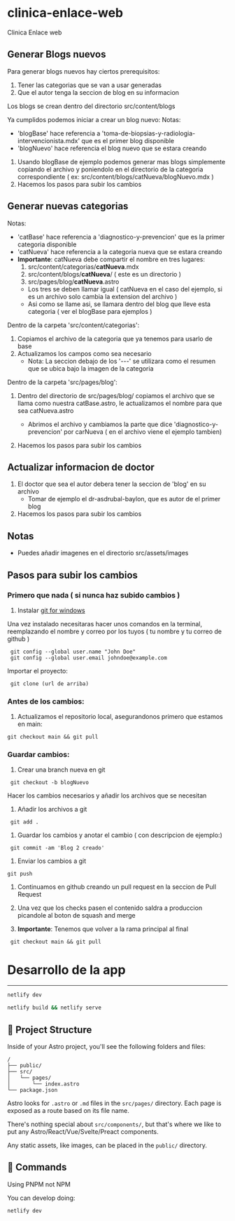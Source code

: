 # clinica-enlace-web
Clinica Enlace web

## Generar Blogs nuevos
Para generar blogs nuevos hay ciertos prerequisitos:
1. Tener las categorias que se van a usar generadas
1. Que el autor tenga la seccion de blog en su informacion

Los blogs se crean dentro del directorio src/content/blogs

Ya cumplidos podemos iniciar a crear un blog nuevo:
Notas:
 - 'blogBase' hace referencia a 'toma-de-biopsias-y-radiologia-intervencionista.mdx' que es el primer blog disponible
 - 'blogNuevo' hace referencia el blog nuevo que se estara creando
1. Usando blogBase de ejemplo podemos generar mas blogs simplemente copiando el archivo y poniendolo en el directorio de la categoria correspondiente ( ex: src/content/blogs/catNueva/blogNuevo.mdx )
1. Hacemos los pasos para subir los cambios

## Generar nuevas categorias
Notas:
 - 'catBase' hace referencia a 'diagnostico-y-prevencion' que es la primer categoria disponible
 - 'catNueva' hace referencia a la categoria nueva que se estara creando
 - **Importante**: catNueva debe compartir el nombre en tres lugares:
    1. src/content/categorias/**catNueva**.mdx
    1. src/content/blogs/**catNueva**/ ( este es un directorio )
    1. src/pages/blog/**catNueva**.astro
    - Los tres se deben llamar igual ( catNueva en el caso del ejemplo, si es un archivo solo cambia la extension del archivo )
    - Asi como se llame asi, se llamara dentro del blog que lleve esta categoria ( ver el blogBase para ejemplos )

Dentro de la carpeta 'src/content/categorias':
1. Copiamos el archivo de la categoria que ya tenemos para usarlo de base
1. Actualizamos los campos como sea necesario
    - Nota: La seccion debajo de los '---' se utilizara como el resumen que se ubica bajo la imagen de la categoria

Dentro de la carpeta 'src/pages/blog':
1. Dentro del directorio de src/pages/blog/ copiamos el archivo que se llama como nuestra catBase.astro, le actualizamos el nombre para que sea catNueva.astro
    - Abrimos el archivo y cambiamos la parte que dice 'diagnostico-y-prevencion' por carNueva ( en el archivo viene el ejemplo tambien)

1. Hacemos los pasos para subir los cambios

## Actualizar informacion de doctor
1. El doctor que sea el autor debera tener la seccion de 'blog' en su archivo
    - Tomar de ejemplo el dr-asdrubal-baylon, que es autor de el primer blog
1. Hacemos los pasos para subir los cambios


## Notas

- Puedes añadir imagenes en el directorio src/assets/images

## Pasos para subir los cambios

### Primero que nada ( si nunca haz subido cambios )
1. Instalar [git for windows](https://git-scm.com/book/en/v2/Getting-Started-Installing-Git)
  <!-- - Este ya incluye [git-credential-manager](https://git-scm.com/book/en/v2/Getting-Started-Installing-Git) -->
Una vez instalado necesitaras hacer unos comandos en la terminal, reemplazando el nombre y correo por los tuyos ( tu nombre y tu correo de github )
```
 git config --global user.name "John Doe"
 git config --global user.email johndoe@example.com
```

Importar el proyecto:
```
 git clone (url de arriba)
```

### Antes de los cambios:
1. Actualizamos el repositorio local, asegurandonos primero que estamos en main:
```
git checkout main && git pull
```

### Guardar cambios:

1. Crear una branch nueva en git

```
 git checkout -b blogNuevo
```

Hacer los cambios necesarios y añadir los archivos que se necesitan

1. Añadir los archivos a git

```
 git add .
```

1. Guardar los cambios y anotar el cambio ( con descripcion de
 ejemplo:)

```
 git commit -am 'Blog 2 creado'
```

1. Enviar los cambios a git

```
git push
```

1. Continuamos en github creando un pull request en la seccion de Pull Request
1. Una vez que los checks pasen el contenido saldra a produccion picandole al boton de squash and merge

1. **Importante**: Tenemos que volver a la rama principal al final
```
 git checkout main && git pull
```

# Desarrollo de la app
---
<!--
# Astro Starter Kit: Minimal
-->
```sh
netlify dev
```

```sh
netlify build && netlify serve
```

<!-- Per astro docs: both of these run astro sync in the backgroudn -->
<!--
[![Open in StackBlitz](https://developer.stackblitz.com/img/open_in_stackblitz.svg)](https://stackblitz.com/github/withastro/astro/tree/latest/examples/minimal)
[![Open with CodeSandbox](https://assets.codesandbox.io/github/button-edit-lime.svg)](https://codesandbox.io/p/sandbox/github/withastro/astro/tree/latest/examples/minimal)
[![Open in GitHub Codespaces](https://github.com/codespaces/badge.svg)](https://codespaces.new/withastro/astro?devcontainer_path=.devcontainer/minimal/devcontainer.json) -->

<!-- > 🧑‍🚀 **Seasoned astronaut?** Delete this file. Have fun! -->

## 🚀 Project Structure

Inside of your Astro project, you'll see the following folders and files:

```text
/
├── public/
├── src/
│   └── pages/
│       └── index.astro
└── package.json
```

Astro looks for `.astro` or `.md` files in the `src/pages/` directory. Each page is exposed as a route based on its file name.

There's nothing special about `src/components/`, but that's where we like to put any Astro/React/Vue/Svelte/Preact components.

Any static assets, like images, can be placed in the `public/` directory.

## 🧞 Commands

Using PNPM not NPM

You can develop doing:

```
netlify dev
```
<!-- All commands are run from the root of the project, from a terminal:

| Command                   | Action                                           |
| :------------------------ | :----------------------------------------------- |
| `npm install`             | Installs dependencies                            |
| `npm run dev`             | Starts local dev server at `localhost:4321`      |
| `npm run build`           | Build your production site to `./dist/`          |
| `npm run preview`         | Preview your build locally, before deploying     |
| `npm run astro ...`       | Run CLI commands like `astro add`, `astro check` |
| `npm run astro -- --help` | Get help using the Astro CLI                     | -->
<!--
## 👀 Want to learn more?

Feel free to check [our documentation](https://docs.astro.build) or jump into our [Discord server](https://astro.build/chat). -->
